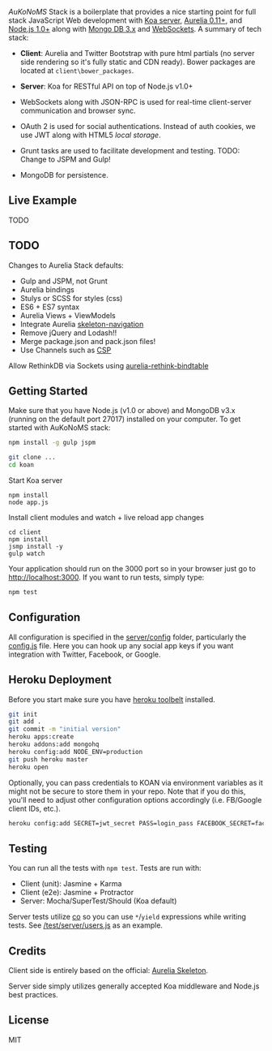 *AuKoNoMS* Stack is a boilerplate that provides a nice starting point for full stack JavaScript Web development with [Koa server](http://koajs.com/), [Aurelia 0.11+](http://aurelia.io/), and [Node.js 1.0+](http://www.nodejs.org/) along with [Mongo DB 3.x](https://www.mongodb.org/) and [WebSockets](https://developer.mozilla.org/en/docs/WebSockets). A summary of tech stack:

* **Client**: Aurelia and Twitter Bootstrap with pure html partials (no server side rendering so it's fully static and CDN ready). Bower packages are located at `client\bower_packages`.

* **Server**: Koa for RESTful API on top of Node.js v1.0+

* WebSockets along with JSON-RPC is used for real-time client-server communication and browser sync.

* OAuth 2 is used for social authentications. Instead of auth cookies, we use JWT along with HTML5 *local storage*.

* Grunt tasks are used to facilitate development and testing.
TODO: Change to JSPM and Gulp!

* MongoDB for persistence.

## Live Example
TODO

## TODO

Changes to Aurelia Stack defaults:
- Gulp and JSPM, not Grunt
- Aurelia bindings
- Stulys or SCSS for styles (css)
- ES6 + ES7 syntax
- Aurelia Views + ViewModels
- Integrate Aurelia [skeleton-navigation](https://github.com/aurelia/skeleton-navigation)
- Remove jQuery and Lodash!!
- Merge package.json and pack.json files!
- Use Channels such as [CSP](https://github.com/ubolonton/js-csp)

Allow RethinkDB via Sockets using [aurelia-rethink-bindtable](https://github.com/kristianmandrup/aurelia-rethink-bindtable)

## Getting Started
Make sure that you have Node.js (v1.0 or above) and MongoDB v3.x (running on the default port 27017) installed on your computer. To get started with AuKoNoMS stack:

```bash
npm install -g gulp jspm

git clone ...
cd koan
```

Start Koa server

```
npm install
node app.js
```

Install client modules and watch + live reload app changes

```
cd client
npm install
jsmp install -y
gulp watch
```

Your application should run on the 3000 port so in your browser just go to [http://localhost:3000](http://localhost:3000). If you want to run tests, simply type:

```bash
npm test
```

## Configuration
All configuration is specified in the [server/config](server/config/) folder, particularly the [config.js](server/config/config.js) file. Here you can hook up any social app keys if you want integration with Twitter, Facebook, or Google.

## Heroku Deployment
Before you start make sure you have <a href="https://toolbelt.heroku.com/">heroku toolbelt</a> installed.

```bash
git init
git add .
git commit -m "initial version"
heroku apps:create
heroku addons:add mongohq
heroku config:add NODE_ENV=production
git push heroku master
heroku open
```

Optionally, you can pass credentials to KOAN via environment variables as it might not be secure to store them in your repo. Note that if you do this, you'll need to adjust other configuration options accordingly (i.e. FB/Google client IDs, etc.).

```bash
heroku config:add SECRET=jwt_secret PASS=login_pass FACEBOOK_SECRET=facebook_oauth_secret GOOGLE_SECRET=google_oauth_secret
```

## Testing
You can run all the tests with `npm test`. Tests are run with:
* Client (unit): Jasmine + Karma
* Client (e2e): Jasmine + Protractor
* Server: Mocha/SuperTest/Should (Koa default)

Server tests utilize [co](https://github.com/tj/co) so you can use `*`/`yield` expressions while writing tests. See [/test/server/users.js](test/server/users.js) as an example.

## Credits
Client side is entirely based on the official: [Aurelia Skeleton](https://github.com/aurelia/skeleton-app). 

Server side simply utilizes generally accepted Koa middleware and Node.js best practices.

## License
MIT
